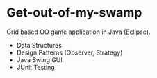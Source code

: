 # Get-out-of-my-swamp

Grid based OO game application in Java (Eclipse).

- Data Structures
- Design Patterns (Observer, Strategy)
- Java Swing GUI
- JUnit Testing
